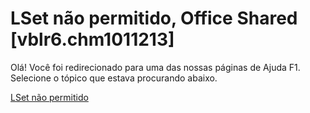 
# LSet não permitido, Office Shared [vblr6.chm1011213]

Olá! Você foi redirecionado para uma das nossas páginas de Ajuda F1. Selecione o tópico que estava procurando abaixo.

[LSet não permitido](http://msdn.microsoft.com/library/dba1d5aa-1ef6-f9f9-62ab-5149f4364e7e%28Office.15%29.aspx)
